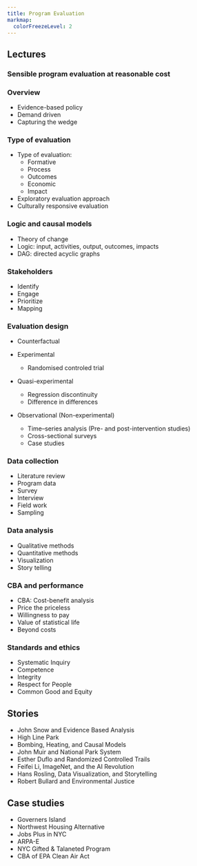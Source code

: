 ```yaml
---
title: Program Evaluation
markmap:
  colorFreezeLevel: 2
---
```


## Lectures

### Sensible program evaluation at reasonable cost

### Overview
- Evidence-based policy
- Demand driven
- Capturing the wedge

### Type of evaluation

- Type of evaluation:
  - Formative
  - Process
  - Outcomes
  - Economic
  - Impact
- Exploratory evaluation approach
- Culturally responsive evaluation

### Logic and causal models

- Theory of change
- Logic: input, activities, output, outcomes, impacts
- DAG: directed acyclic graphs

### Stakeholders

- Identify
- Engage
- Prioritize
- Mapping

### Evaluation design

- Counterfactual
- Experimental
  - Randomised controled trial

- Quasi-experimental
  - Regression discontinuity
  - Difference in differences

- Observational (Non-experimental)
  - Time–series analysis (Pre- and post-intervention studies)
  - Cross-sectional surveys
  - Case studies

### Data collection

- Literature review
- Program data
- Survey
- Interview
- Field work
- Sampling


### Data analysis

- Qualitative methods
- Quantitative methods
- Visualization
- Story telling

### CBA and performance

- CBA: Cost-benefit analysis
- Price the priceless
- Willingness to pay
- Value of statistical life
- Beyond costs

### Standards and ethics

- Systematic Inquiry
- Competence
- Integrity
- Respect for People
- Common Good and Equity

## Stories

- John Snow and Evidence Based Analysis
- High Line Park
- Bombing, Heating, and Causal Models
- John Muir and National Park System
- Esther Duflo and Randomized Controlled Trails
- Feifei Li, ImageNet, and the AI Revolution
- Hans Rosling, Data Visualization, and Storytelling
- Robert Bullard and Environmental Justice


## Case studies

- Governers Island
- Northwest Housing Alternative
- Jobs Plus in NYC
- ARPA-E
- NYC Gifted & Talaneted Program
- CBA of EPA Clean Air Act